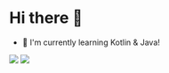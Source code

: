 # Hi there 👋
 - 🔭 I'm currently learning Kotlin & Java!
 
![](https://github-readme-stats.vercel.app/api/top-langs/?username=juraj-hrivnak&amp;layout=compact&amp;theme=react) ![](https://github-readme-stats.vercel.app/api?username=juraj-hrivnak&amp;layout=compact&amp;theme=react)

<!--
**juraj-hrivnak/juraj-hrivnak** is a ✨ _special_ ✨ repository because its `README.md` (this file) appears on your GitHub profile.

Here are some ideas to get you started:

- 🔭 I’m currently working on ...
- 🌱 I’m currently learning ...
- 👯 I’m looking to collaborate on ...
- 🤔 I’m looking for help with ...
- 💬 Ask me about ...
- 📫 How to reach me: ...
- 😄 Pronouns: ...
- ⚡ Fun fact: ...
-->
